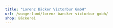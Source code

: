 ```yaml
---
title: "Lorenz Bäcker Victorbur GmbH"
url: /wangerland/lorenz-baecker-victorbur-gmbh/
shop: Bäckerei
---
```

